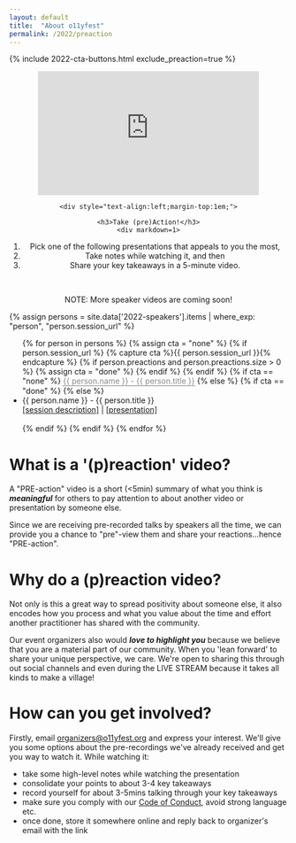 ```yaml
---
layout: default
title:  "About o11yfest"
permalink: /2022/preaction
---
```


{% include 2022-cta-buttons.html exclude_preaction=true %}

<div class="flexbox">

  <div style="flex:1;align-self:flex-start;text-align:center;min-width:300px;margin-top:1em;">
    <iframe width="400" height="224" src="https://www.youtube.com/embed/odN_JLFCmU0" title="YouTube video player" frameborder="0" allow="accelerometer; autoplay; clipboard-write; encrypted-media; gyroscope; picture-in-picture" allowfullscreen></iframe>

    <div style="text-align:left;margin-top:1em;">

    <h3>Take (pre)Action!</h3>
    <div markdown=1>

1. Pick one of the following presentations that appeals to you the most,
2. Take notes while watching it, and then
3. Share your key takeaways in a 5-minute video.

<br />

NOTE: More speaker videos are coming soon!

</div>
</div>
  </div>

  <div style="flex:1;align-self:flex-start;text-align:center;">
  <div class="flexbox" style="text-align:left;">
    {% assign persons = site.data['2022-speakers'].items | where_exp: "person", "person.session_url" %}
    <ul id="preaction_list">
    {% for person in persons %}
      {% assign cta = "none" %}
      {% if person.session_url %}
        {% capture cta %}{{ person.session_url }}{% endcapture %}
        {% if person.preactions and person.preactions.size > 0 %}
          {% assign cta = "done" %}
        {% endif %}
      {% endif %}
      {% if cta == "none" %}
        <div class="tooltip"><span class="tooltiptext">This speaker has not submitted their video yet.</span>
        <div class="disabled">{{ person.name }} - {{ person.title }}</div></div>
      {% else %}
        {% if cta == "done" %}
        <!-- div class="tooltip"><span class="tooltiptext">We've already received some preactions!</span>
          {{ person.name }} - {{ person.title }}
        </div -->
        {% else %}
          <li>{{ person.name }} - {{ person.title }}<br /><a href="/speakers/{{ person.id }}">[session description]</a> | <a href="{{ cta }}">[presentation]</a><br /><br /></li>
        {% endif %}
      {% endif %}
    {% endfor %}
    </ul>
  </div>
  </div>

</div>

# What is a '(p)reaction' video?

A "PRE-action" video is a short (<5min) summary of what you think is ***meaningful***
 for others to pay attention to about another video or presentation by someone else.

Since we are receiving pre-recorded talks by speakers all the time, we can provide
 you a chance to "pre"-view them and share your reactions...hence "PRE-action".

# Why do a (p)reaction video?

Not only is this a great way to spread positivity about someone else, it also
 encodes how you process and what you value about the time and effort another
 practitioner has shared with the community.

Our event organizers also would ***love to highlight you*** because we believe that
 you are a material part of our community. When you 'lean forward' to share your
 unique perspective, we care. We're open to sharing this through out social channels
 and even during the LIVE STREAM because it takes all kinds to make a village!

# How can you get involved?

Firstly, email [organizers@o11yfest.org](mailto:organizers@o11yfest.org) and express
 your interest. We'll give you some options about the pre-recordings we've already
 received and get you way to watch it. While watching it:

* take some high-level notes while watching the presentation
* consolidate your points to about 3-4 key takeaways
* record yourself for about 3-5mins talking through your key takeaways
* make sure you comply with our [Code of Conduct](/code-of-conduct), avoid strong language etc.
* once done, store it somewhere online and reply back to organizer's email with the link

<style type="text/css">
.disabled { pointer-events: none; opacity: 0.5; }
.tooltip {
  position: relative;
  display: inline-block;
  border-bottom: 1px dotted black; /* If you want dots under the hoverable text */
}

/* Tooltip text */
.tooltip .tooltiptext {
  visibility: hidden;
  width: 120px;
  background-color: black;
  color: #fff;
  text-align: center;
  padding: 5px 0;
  border-radius: 6px;

  /* Position the tooltip text - see examples below! */
  position: absolute;
  z-index: 1;
}
.glow {
  border-radius: 50%;
  -moz-box-shadow: 0 0 50px #fff;
  -webkit-box-shadow: 0 0 50px #fff;
  box-shadow: 0px 0px 50px #fff;
}

/* Show the tooltip text when you mouse over the tooltip container */
.tooltip:hover .tooltiptext {
  /*visibility: visible;*/
}

#preaction_list {
  /* visibility: hidden;*/
}
</style>
<script type="text/javascript">

  window.onloadqueue=(window.onloadqueue||[]).concat([function () {
    $('.disabled *').prop('disabled', true).attr("title","Video not available yet");

    $.fn.randomize=function(a){(a?this.find(a):this).parent().each(function(){$(this).children(a).sort(function(){return Math.random()-0.5}).detach().appendTo(this)});return this};

    $('#preaction_list li').randomize()
    $('#preaction_list').css('visibility','visible');
  }]);
</script>
